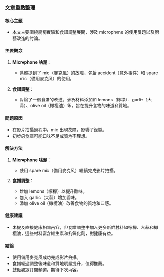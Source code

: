 ### 文章重點整理

#### 核心主題
- 本文主要圍繞廚房實驗和食譜調整展開，涉及 microphone 的使用問題以及廚藝改進的討論。

#### 主要觀念
1. **Microphone 啥題**：
   - 集體提到了 mic（麥克風）的故障，包括 accident（意外事件）和 spare mic（備用麥克风）的使用。
   
2. **食譜調整**：
   - 討論了一個食譜的改進，涉及材料添加如 lemons（檸檬）、garlic（大蒜）、olive oil（橄欖油）等，旨在提升食物的味道和質地。

#### 問題原因
- 在影片拍攝過程中，mic 出現故障，影響了錄製。
- 初步的食譜可能口味不足或質地不理想。

#### 解決方法
1. **Microphone 啥題**：
   - 使用 spare mic（備用麥克风）繼續完成影片拍攝。
   
2. **食譜調整**：
   - 增加 lemons（檸檬）以提升酸味。
   - 加入 garlic（大蒜）增加香味。
   - 添加 olive oil（橄欖油）改善食物的質地和口感。

#### 健康建議
- 未提及直接健康相關內容，但食譜調整中加入更多新鮮材料如檸檬、大蒜和橄欖油，這些材料富含維生素和抗氧化劑，對健康有益。

#### 結論
- 使用備用麥克風成功完成影片拍攝。
- 食譜經過調整後味道和質地明顯提升，值得推薦。
- 鼓勵觀眾訂閱頻道，期待下次內容。